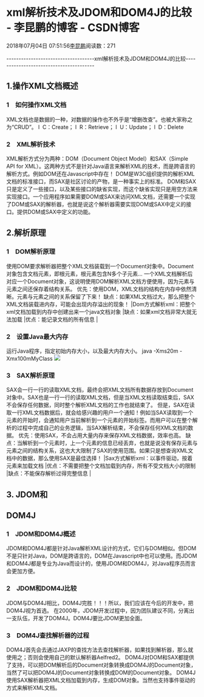 
# xml解析技术及JDOM和DOM4J的比较 - 李昆鹏的博客 - CSDN博客


2018年07月04日 07:51:56[李昆鹏](https://me.csdn.net/weixin_41547486)阅读数：271


------------------------------------xml解析技术及JDOM和DOM4J的比较----------------------------------------
## 1.操作XML文档概述

### 1　如何操作XML文档
XML文档也是数据的一种，对数据的操作也不外乎是“增删改查”。也被大家称之为“CRUD”。
l  C：Create；
l  R：Retrieve；
l  U：Update；
l  D：Delete

### 2　XML解析技术
XML解析方式分为两种：DOM（Document Object Model）和SAX（Simple API for XML）。这两种方式不是针对Java语言来解析XML的技术，而是跨语言的解析方式。例如DOM还在Javascript中存在！
DOM是W3C组织提供的解析XML文档的标准接口，而SAX是社区讨论的产物，是一种事实上的标准。
DOM和SAX只是定义了一些接口，以及某些接口的缺省实现，而这个缺省实现只是用空方法来实现接口。一个应用程序如果需要DOM或SAX来访问XML文档，还需要一个实现了DOM或SAX的解析器，也就是说这个解析器需要实现DOM或SAX中定义的接口。提供DOM或SAX中定义的功能。

## 2.解析原理

### 1　DOM解析原理
使用DOM要求解析器把整个XML文档装载到一个Document对象中。Document对象包含文档元素，即根元素，根元素包含N多个子元素…
一个XML文档解析后对应一个Document对象，这说明使用DOM解析XML文档方便使用，因为元素与元素之间还保存着结构关系。
优先：使用DOM，XML文档的结构在内存中依然清晰。元素与元素之间的关系保留了下来！
缺点：如果XML文档过大，那么把整个XML文档装载进内存，可能会出现内存溢出的现象！
|Dom方式解析xml：把整个xml文档加载到内存中创建出来一个java文档对象
|缺点：如果xml文档非常大就无法加载
|优点：能记录文档的所有信息
|

### 2　设置Java最大内存
运行Java程序，指定初始内存大小，以及最大内存大小。
java -Xms20m -Xmx100mMyClass
![](https://img-blog.csdn.net/2018070407513415?watermark/2/text/aHR0cHM6Ly9ibG9nLmNzZG4ubmV0L3dlaXhpbl80MTU0NzQ4Ng==/font/5a6L5L2T/fontsize/400/fill/I0JBQkFCMA==/dissolve/70)

### 3　SAX解析原理
SAX会一行一行的读取XML文档，最终会把XML文档所有数据存放到Document对象中。SAX也是一行一行的读取XML文档，但是当XML文档读取结束后，SAX不会保存任何数据，同时整个解析XML文档的工作也就结束了。
但是，SAX在读取一行XML文档数据后，就会给感兴趣的用户一个通知！例如当SAX读取到一个元素的开始时，会通知用户当前解析到一个元素的开始标签。而用户可以在整个解析的过程中完成自己的业务逻辑，当SAX解析结束，不会保存任何XML文档的数据。
优先：使用SAX，不会占用大量内存来保存XML文档数据，效率也高。
缺点：当解析到一个元素时，上一个元素的信息已经丢弃，也就是说没有保存元素与元素之间的结构关系，这也大大限制了SAX的使用范围。如果只是想查询XML文档中的数据，那么使用SAX是最佳选择！
|Sax方式解析xml：以事件驱动，按着元素来加载文档
|优点：不需要把整个文档加载到内存，所有不受文档大小的限制
|缺点：不能保存解析过得完整信息
|

## 3. JDOM和
## DOM4J

### 1　JDOM和DOM4J概述
JDOM和DOM4J都是针对Java解析XML设计的方式，它们与DOM相似。但DOM不是只针对Java，DOM是跨语言的，DOM在Javascript中也可以使用。而JDOM和DOM4J都是专业为Java而设计的，使用JDOM和DOM4J，对Java程序员而言会更加方便。

### 2　JDOM和DOM4J比较
JDOM与DOM4J相比，DOM4J完胜！！！所以，我们应该在今后的开发中，把DOM4J视为首选。
在2000年，JDOM开发过程中，因为团队建议不同，分离出一支队伍，开发了DOM4J。DOM4J要比JDOM更加全面。

### 3　DOM4J查找解析器的过程
DOM4J首先会去通过JAXP的查找方法去查找解析器，如果找到解析器，那么就使用之；否则会使用自己的默认解析器Aelfred2。
DOM4J对DOM和SAX都提供了支持，可以把DOM解析后的Document对象转换成DOM4J的Document对象，当然了可以把DOM4J的Document对象转换成DOM的Document对象。
DOM4J使用SAX解析器把XML文档加载到内存，生成DOM对象。当然也支持事件驱动的方式来解析XML文档。


